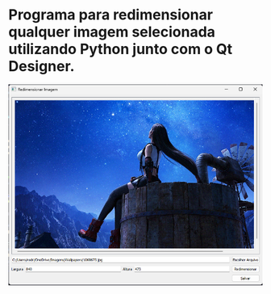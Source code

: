 # Programa para redimensionar qualquer imagem selecionada utilizando Python junto com o Qt Designer.

![Redimensionamento de Imagem](https://github.com/RodrigoRodriguesBezerra/Python/blob/main/Redimensionar%20Imagem/image.png)

